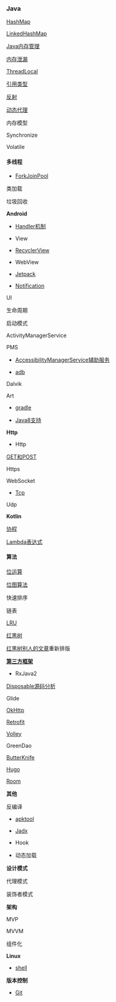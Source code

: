 ### Java

[HashMap](java/hashmap/HashMap.md)

[LinkedHashMap](java/hashmap/LinkeHashMap.md)

[Java内存管理](java/mem/Java内存管理.md)

[内存泄漏](java/mem/MemoryLeak.md)

[ThreadLocal](java/ThreadLocal.md)

[引用类型](java/引用类型.md)

[反射](http://blog.stayzeal.cn/2017/04/10/Java%E5%8F%8D%E5%B0%84/)

[动态代理](java/动态代理.md)

内存模型

Synchronize

Volatile

#### 多线程

- [ForkJoinPool](kotlin/concurrency/scan_file/ForkJoinPool.md)

类加载

垃圾回收

**Android**

- [Handler机制](android/Handler.md)

- View

- [RecyclerView](android/view/RecyclerView源码分析.md)

- WebView

- [Jetpack](android/Jetpack.md)

- [Notification](android/Notification.md)

UI

生命周期

启动模式

ActivityManagerService

PMS

- [AccessibilityManagerService辅助服务](android/framework/AccessibilityManagerService.md)

- [adb](android/adb命令.md)

Dalvik

Art

- [gradle](android/build/Gradle.md)

- [Java8支持](android/Java8.md)

**Http**

- Http

[GET和POST](http/Get&Post.md)

Https

WebSocket

- [Tcp](http/Tcp.md)

Udp

**Kotlin**

[协程](kotlin/协程.md)

[Lambda表达式](kotlin/lambda表达式.md)

#### 算法

[位运算](algorithms/bit/Bit.md)

[位图算法](algorithms/bit/BitMap.md)

快速排序

链表

[LRU](algorithms/Lru算法.md)

[红黑树](algorithms/tree/rbtree/RBTree.md)

[红黑树别人的文章](algorithms/tree/rbtree/RBTreeCopy.md)重新排版


[**第三方框架**](rep/rep_smmary.md)

- RxJava2

[Disposable源码分析](rep/rxjava2/Disposable源码分析.md)

Glide

[OkHttp](http://blog.stayzeal.cn/2018/04/23/OkHttp%E6%BA%90%E7%A0%81%E5%88%86%E6%9E%90%E6%8C%87%E5%8D%97/)

[Retrofit](rep/Retrofit.md)

[Volley](rep/Volley.md)

GreenDao

[ButterKnife](rep/butterknife/ButterKnife.md)

[Hugo](rep/Hugo.md)

[Room](rep/Room.md)

**其他**

反编译

- [apktool](other/decompile/apktool.md)

- [Jadx](other/decompile/Jadx.md)

- Hook

- 动态加载

**设计模式**

代理模式

装饰者模式

**架构**

MVP

MVVM

组件化

**Linux**

- [shell](linux/shell.md)

**版本控制**

- [Git](vcs/Git命令.md)
